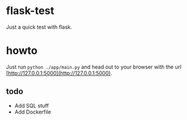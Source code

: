 # flask-test

Just a quick test with flask.


# howto

Just run `python ./app/main.py` and head out to your browser with the url [http://127.0.0.1:5000](http://127.0.0.1:5000).

## todo

- Add SQL stuff
- Add Dockerfile